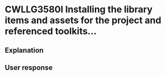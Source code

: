 # CWLLG3580I Installing the library items and assets for the project and referenced toolkits...

## Explanation

## User response